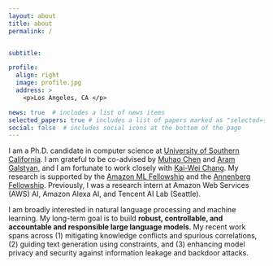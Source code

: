 ```yaml
---
layout: about
title: about
permalink: /


subtitle: 

profile:
  align: right
  image: profile.jpg
  address: >
    <p>Los Angeles, CA </p>

news: true  # includes a list of news items
selected_papers: true # includes a list of papers marked as "selected={true}"
social: false  # includes social icons at the bottom of the page
---
```


I am a Ph.D. candidate in computer science at [University of Southern California](https://www.usc.edu/). I am grateful to be co-advised by [Muhao Chen](https://muhaochen.github.io) and [Aram Galstyan](https://scholar.google.com/citations?user=rJTwW0MAAAAJ&hl=en), and I am fortunate to work closely with [Kai-Wei Chang](http://web.cs.ucla.edu/~kwchang/). My research is supported by the [Amazon ML Fellowship](https://trustedai.usc.edu/20222023-amazon-ml-fellows-1) and the [Annenberg Fellowship](https://graduateschool.usc.edu/fellowships/fellowships-for-phd-students/). Previously, I was a research intern at Amazon Web Services (AWS) AI, Amazon Alexa AI, and Tencent AI Lab (Seattle).

I am broadly interested in natural language processing and machine learning. My long-term goal is to build **robust, controllable, and accountable and responsible large language models**. My recent work spans across (1) mitigating knowledge conflicts and spurious correlations, (2) guiding text generation using constraints, and (3) enhancing model privacy and security against information leakage and backdoor attacks.




